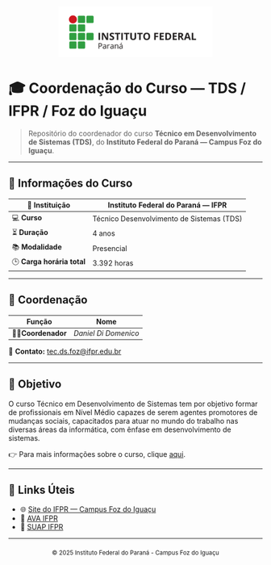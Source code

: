 <p align="center">
  <img src="logo-IFPR.png" alt="Instituto Federal do Paraná" height="100">
</p>

# 🎓 Coordenação do Curso — TDS / IFPR / Foz do Iguaçu

> Repositório do coordenador do curso **Técnico em Desenvolvimento de Sistemas (TDS)**, do **Instituto Federal do Paraná — Campus Foz do Iguaçu**.

---

## 🏫 **Informações do Curso**

| 📌 **Instituição** | Instituto Federal do Paraná — IFPR |
| ------------------- | ---------------------------------- |
| 💻 **Curso** | Técnico Desenvolvimento de Sistemas (TDS) |
| ⏳ **Duração** | 4 anos |
| 📚 **Modalidade** | Presencial |
| 🕒 **Carga horária total** | 3.392 horas |

---

## 👥 **Coordenação**

| Função | Nome |
| ------ | ---- |
| 👨‍🏫**Coordenador** | *Daniel Di Domenico* |

📧 **Contato:** tec.ds.foz@ifpr.edu.br

---

## 📑 **Objetivo**

​O curso Técnico em Desenvolvimento de Sistemas tem por objetivo formar de profissionais em Nível Médio capazes de serem agentes promotores de mudanças sociais, capacitados para atuar no mundo do trabalho nas diversas áreas da informática, com ênfase em desenvolvimento de sistemas.

👉 Para mais informações sobre o curso, clique [aqui](https://ifpr.edu.br/foz-do-iguacu/tecnicos-integrados-3/tecnico-em-desenvolvimento-de-sistemas/).

---

## 🔗 **Links Úteis**

- 🌐 [Site do IFPR — Campus Foz do Iguaçu](https://ifpr.edu.br/foz-do-iguacu/)  
- 📘 [AVA IFPR](https://ava.ifpr.edu.br/)  
- 📜 [SUAP IFPR](https://suap.ifpr.edu.br/)  

---

<p align="center">
  <sub>© 2025 Instituto Federal do Paraná - Campus Foz do Iguaçu</sub>
</p>

